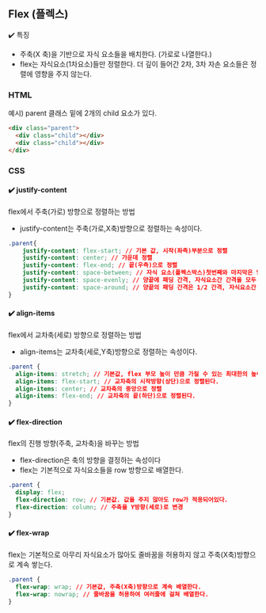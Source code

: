 ## Flex (플렉스)

✔️ 특징

- 주축(X 축)을 기반으로 자식 요소들을 배치한다. (가로로 나열한다.)
- flex는 자식요소(1차요소)들만 정렬한다. 더 깊이 들어간 2차, 3차 자손 요소들은 정렬에 영향을 주지 않는다.

### HTML

예시) parent 클래스 밑에 2개의 child 요소가 있다.

```html
<div class="parent">
  <div class="child"></div>
  <div class="child"></div>
</div>
```

### CSS

#### ✔️ justify-content

flex에서 주축(가로) 방향으로 정렬하는 방법

- justify-content는 주축(가로,X축)방향으로 정렬하는 속성이다.

```CSS
.parent{
    justify-content: flex-start; // 기본 값, 시작(좌측)부분으로 정렬
    justify-content: center; // 가운데 정렬
    justify-content: flex-end; // 끝(우측)으로 정렬
    justify-content: space-between; // 자식 요소(플렉스박스)첫번째와 마지막은 양끝 정렬, 나머지는 균등하게 정렬
    justify-content: space-evenly; // 양끝에 패딩 간격, 자식요소간 간격을 모두 동일하게 나누어 균등하게 배열
    justify-content: space-around; // 양끝의 패딩 간격은 1/2 간격, 자식요소간 간격은 동일하게 1의 간격으로 배열
}
```

#### ✔️ align-items

flex에서 교차축(세로) 방향으로 정렬하는 방법

- align-items는 교차축(세로,Y축)방향으로 정렬하는 속성이다.

```css
.parent {
  align-items: stretch; // 기본값, flex 부모 높이 만큼 가질 수 있는 최대한의 높이를 가진다.
  align-items: flex-start; // 교차축의 시작방향(상단)으로 정렬된다.
  align-items: center; // 교차축의 중앙으로 정렬
  align-items: flex-end; // 교차축의 끝(하단)으로 정렬된다.
}
```

#### ✔️ flex-direction

flex의 진행 방향(주축, 교차축)을 바꾸는 방법

- flex-direction은 축의 방향을 결정하는 속성이다
- flex는 기본적으로 자식요소들을 row 방향으로 배열한다.

```css
.parent {
  display: flex;
  flex-direction: row; // 기본값. 값을 주지 않아도 row가 적용되어있다.
  flex-direction: column; // 주축을 Y방향(세로)로 변경
}
```

#### ✔️ flex-wrap

flex는 기본적으로 아무리 자식요소가 많아도 줄바꿈을 허용하지 않고 주축(X축)방향으로 계속 쌓는다.

```css
.parent {
  flex-wrap: wrap; // 기본값, 주축(X축)방향으로 계속 배열한다.
  flex-wrap: nowrap; // 줄바꿈을 허용하여 여러줄에 걸쳐 배열한다.
}
```
